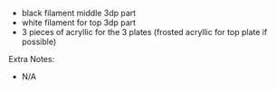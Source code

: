 - black filament middle 3dp part
- white filament for top 3dp part
- 3 pieces of acryllic for the 3 plates (frosted acryllic for top plate if possible)

Extra Notes:
- N/A
